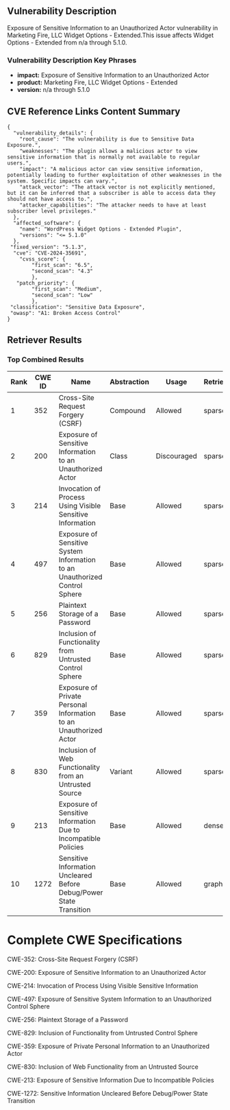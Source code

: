 ## Vulnerability Description
Exposure of Sensitive Information to an Unauthorized Actor vulnerability in Marketing Fire, LLC Widget Options - Extended.This issue affects Widget Options - Extended from n/a through 5.1.0.

### Vulnerability Description Key Phrases
- **impact:** Exposure of Sensitive Information to an Unauthorized Actor
- **product:** Marketing Fire, LLC Widget Options - Extended
- **version:** n/a through 5.1.0

## CVE Reference Links Content Summary
```
{
  "vulnerability_details": {
    "root_cause": "The vulnerability is due to Sensitive Data Exposure.",
    "weaknesses": "The plugin allows a malicious actor to view sensitive information that is normally not available to regular users.",
    "impact": "A malicious actor can view sensitive information, potentially leading to further exploitation of other weaknesses in the system. Specific impacts can vary.",
    "attack_vector": "The attack vector is not explicitly mentioned, but it can be inferred that a subscriber is able to access data they should not have access to.",
    "attacker_capabilities": "The attacker needs to have at least subscriber level privileges."
  },
  "affected_software": {
    "name": "WordPress Widget Options - Extended Plugin",
    "versions": "<= 5.1.0"
  },
 "fixed_version": "5.1.3",
  "cve": "CVE-2024-35691",
    "cvss_score": {
        "first_scan": "6.5",
        "second_scan": "4.3"
        },
   "patch_priority": {
        "first_scan": "Medium",
        "second_scan": "Low"
        },
 "classification": "Sensitive Data Exposure",
 "owasp": "A1: Broken Access Control"
}
```

## Retriever Results

### Top Combined Results

| Rank | CWE ID | Name | Abstraction | Usage  | Retrievers | Individual Scores |
|------|--------|------|-------------|-------|------------|-------------------|
| 1 | 352 | Cross-Site Request Forgery (CSRF) | Compound | Allowed | sparse | 0.047 |
| 2 | 200 | Exposure of Sensitive Information to an Unauthorized Actor | Class | Discouraged | sparse | 0.047 |
| 3 | 214 | Invocation of Process Using Visible Sensitive Information | Base | Allowed | sparse | 0.046 |
| 4 | 497 | Exposure of Sensitive System Information to an Unauthorized Control Sphere | Base | Allowed | sparse | 0.045 |
| 5 | 256 | Plaintext Storage of a Password | Base | Allowed | sparse | 0.044 |
| 6 | 829 | Inclusion of Functionality from Untrusted Control Sphere | Base | Allowed | sparse | 0.044 |
| 7 | 359 | Exposure of Private Personal Information to an Unauthorized Actor | Base | Allowed | sparse | 0.044 |
| 8 | 830 | Inclusion of Web Functionality from an Untrusted Source | Variant | Allowed | sparse | 0.043 |
| 9 | 213 | Exposure of Sensitive Information Due to Incompatible Policies | Base | Allowed | dense | 0.574 |
| 10 | 1272 | Sensitive Information Uncleared Before Debug/Power State Transition | Base | Allowed | graph | 0.002 |



# Complete CWE Specifications

CWE-352: Cross-Site Request Forgery (CSRF)

CWE-200: Exposure of Sensitive Information to an Unauthorized Actor

CWE-214: Invocation of Process Using Visible Sensitive Information

CWE-497: Exposure of Sensitive System Information to an Unauthorized Control Sphere

CWE-256: Plaintext Storage of a Password

CWE-829: Inclusion of Functionality from Untrusted Control Sphere

CWE-359: Exposure of Private Personal Information to an Unauthorized Actor

CWE-830: Inclusion of Web Functionality from an Untrusted Source

CWE-213: Exposure of Sensitive Information Due to Incompatible Policies

CWE-1272: Sensitive Information Uncleared Before Debug/Power State Transition